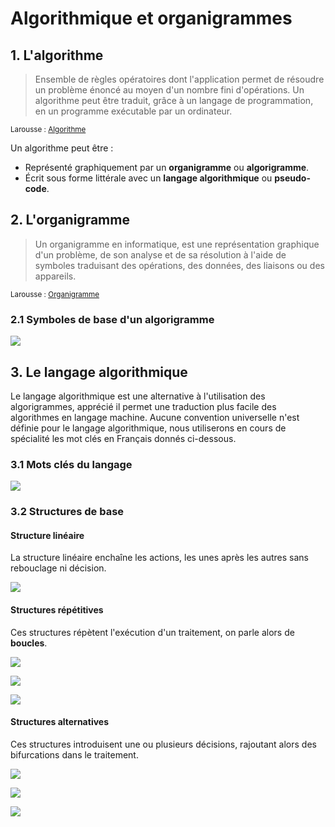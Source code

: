# Algorithmique et organigrammes

## 1. L'algorithme

> Ensemble de règles opératoires dont l'application permet de résoudre un problème énoncé au moyen d'un nombre fini d'opérations. Un algorithme peut être traduit, grâce à un langage de programmation, en un programme exécutable par un ordinateur.

<sup>Larousse : [Algorithme](http://www.larousse.fr/dictionnaires/francais/algorithme/2238?q=algorithme)</sup>

Un algorithme peut être :

* Représenté graphiquement par un **organigramme** ou **algorigramme**.
* Écrit sous forme littérale avec un **langage algorithmique** ou **pseudo-code**.

## 2. L'organigramme

> Un organigramme en informatique, est une représentation graphique d'un problème, de son analyse et de sa résolution à l'aide de symboles traduisant des opérations, des données, des liaisons ou des appareils.

<sup>Larousse : [Organigramme](http://www.larousse.fr/dictionnaires/francais/organigramme/56414?q=organigramme#56062)</sup>

### 2.1 Symboles de base d'un algorigramme

![](/psti2d/algo/figures/blocs_algo.svg)

## 3. Le langage algorithmique

Le langage algorithmique est une alternative à l'utilisation des algorigrammes, apprécié il permet une traduction plus facile des algorithmes en langage machine. Aucune convention universelle n'est définie pour le langage algorithmique, nous utiliserons en cours de spécialité les mot clés en Français donnés ci-dessous.

### 3.1 Mots clés du langage

![](/psti2d/algo/figures/mots_cles_algo.svg)

### 3.2 Structures de base

#### Structure linéaire

La structure linéaire enchaîne les actions, les unes après les autres sans rebouclage ni décision.

![](/psti2d/algo/figures/structure_linéaire.svg)

#### Structures répétitives

Ces structures répètent l'exécution d'un traitement, on parle alors de **boucles**.

![](/psti2d/algo/figures/structure_tantque.svg)

![](/psti2d/algo/figures/structure_fairetantque.svg)

![](/psti2d/algo/figures/blocs_pour.svg)

#### Structures alternatives

Ces structures introduisent une ou plusieurs décisions, rajoutant alors des bifurcations dans le traitement.

![](/psti2d/algo/figures/structure_si.svg)

![](/psti2d/algo/figures/structure_sisinon.svg)

![](/psti2d/algo/figures/structure_choix.svg)
